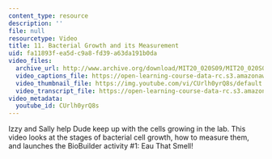 ```yaml
---
content_type: resource
description: ''
file: null
resourcetype: Video
title: 11. Bacterial Growth and its Measurement
uid: fa11893f-ea5d-c9a8-fd39-a63da191b0da
video_files:
  archive_url: http://www.archive.org/download/MIT20_020S09/MIT20_020S09_bioprimer.mp4
  video_captions_file: https://open-learning-course-data-rc.s3.amazonaws.com/20-020-introduction-to-biological-engineering-design-spring-2009/9f22e9ab6f0750cfafd029ef66b891fc_CUrlh0yrQ8s.vtt
  video_thumbnail_file: https://img.youtube.com/vi/CUrlh0yrQ8s/default.jpg
  video_transcript_file: https://open-learning-course-data-rc.s3.amazonaws.com/20-020-introduction-to-biological-engineering-design-spring-2009/a0e02b816805d2b602752a05eb681f58_CUrlh0yrQ8s.pdf
video_metadata:
  youtube_id: CUrlh0yrQ8s
---
```


Izzy and Sally help Dude keep up with the cells growing in the lab. This video looks at the stages of bacterial cell growth, how to measure them, and launches the BioBuilder activity #1: Eau That Smell!